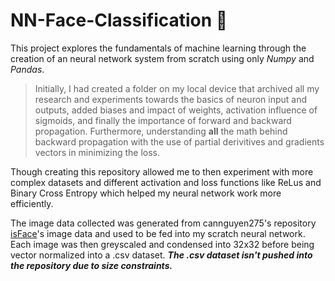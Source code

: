 # NN-Face-Classification 🥸

This project explores the fundamentals of machine learning through the creation of an neural network system from scratch using only *Numpy* and *Pandas*. 

> Initially, I had created a folder on my local device that archived all my research and experiments towards the basics of neuron input and outputs, added biases and impact of weights, activation influence of sigmoids, and finally the importance of forward and backward propagation. Furthermore, understanding **__all__** the math behind backward propagation with the use of partial derivitives and gradients vectors in minimizing the loss.

Though creating this repository allowed me to then experiment with more complex datasets and different activation and loss functions like ReLus and Binary Cross Entropy which helped my neural network work more efficiently.

The image data collected was generated from cannguyen275's repository [isFace](https://github.com/cannguyen275/isFace/tree/master)'s image data and used to be fed into my scratch neural network. Each image was then greyscaled and condensed into 32x32 before being vector normalized into a .csv dataset. ***The .csv dataset isn't pushed into the repository due to size constraints.***
